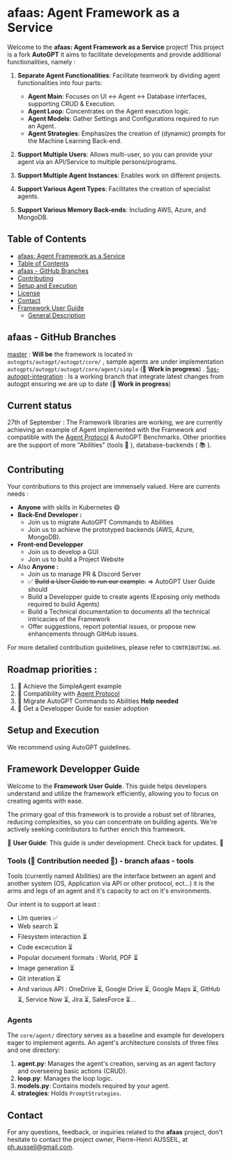 # afaas: Agent Framework as a Service

Welcome to the **afaas: Agent Framework as a Service** project! This project is a fork **AutoGPT** it aims to facilitate developments and provide additional functionalities, namely : 

1. **Separate Agent Functionalities**: Facilitate teamwork by dividing agent functionalities into four parts:
   - **Agent Main**: Focuses on UI ↔ Agent ↔ Database interfaces, supporting CRUD & Execution.
   - **Agent Loop**: Concentrates on the Agent execution logic.
   - **Agent Models**: Gather Settings and Configurations required to run an Agent. 
   - **Agent Strategies**: Emphasizes the creation of (dynamic) prompts for the Machine Learning Back-end.

2. **Support Multiple Users**: Allows multi-user, so you can provide your agent via an API/Service to multiple persons/programs.

3. **Support Multiple Agent Instances**: Enables work on different projects.

4. **Support Various Agent Types**: Facilitates the creation of specialist agents.

5. **Support Various Memory Back-ends**: Including AWS, Azure, and MongoDB.

<!--🚧 **Work in progress**: Please check the branch status for further information. 🚧-->

## Table of Contents

- [afaas: Agent Framework as a Service](#afaas-agent-framework-as-a-service)
- [Table of Contents](#table-of-contents)
- [afaas - GitHub Branches](#afaas---github-branches)
- [Contributing](#contributing)
- [Setup and Execution](#setup-and-execution)
- [License](#license)
- [Contact](#contact)
- [Framework User Guide](#framework-user-guide)
  - [General Description](#general-description)

## afaas - GitHub Branches

[master](https://github.com/ph-ausseil/Auto-GPT/tree/master) : **Will be** the framework is located in  `autogpts/autogpt/autogpt/core/`  , sample agents are under implementation `autogpts/autogpt/autogpt/core/agent/simple`  (🚧 **Work in progress**) .
[5as-autogpt-integration](https://github.com/ph-ausseil/Auto-GPT/tree/5as-autogpt-integration) : Is a working branch that integrate latest changes from autogpt ensuring we are up to date (🚧 **Work in progress**)

<!--

For historical reasons, the branches of this project have undergone general improvements towards the goals mentioned above. The future direction will be more streamlined.

The [5as-autogpt-integration](https://github.com/ph-ausseil/Auto-GPT/tree/5as-autogpt-integration) branch, although open-source, is not licensed under MIT. This branch integrates different libraries together, representing a significant leap in the project's evolution.

Key branches with their respective focuses:

- **[afaas-prompting](https://github.com/ph-ausseil/Auto-GPT/tree/afaas-prompting)**: Improvements in core prompting. Licensed under MIT.
- **[afaas-planning-model](https://github.com/ph-ausseil/Auto-GPT/tree/afaas-planning-model)**: Enhancements in core planning and modeling. Licensed under MIT.
- **[afaas-ability](https://github.com/ph-ausseil/Auto-GPT/tree/afaas-ability)**: Upgrades in core abilities. Licensed under MIT.

❗ **Warning**: Some branches may not be under the MIT License. I am actively working on license clarification and clean-up. If you have questions about a specific branch's license, please raise an issue with the branch name to inquire further.

Status Indicators:
✅ (U+2705) - OK, Completed, Success
❌ (U+274C) - Not OK, Error, Failed
⚠️ (U+26A0 U+FE0F) - Warning, Caution
🔄 (U+1F504) - Pending, In Progress, Refreshing
🔴 (U+1F534) - Stop, Critical Issue
🔵 (U+1F535) - Information, Note
⏳ (U+23F3) - Loading, Time Consuming Process
🚧 (U+1F6A7) - Under Construction, Work in Progress
Annotations:
ℹ️ (U+2139 U+FE0F) - Information
❗ (U+2757) - Important, Exclamation
❓ (U+2753) - Question, Help
📌 (U+1F4CC) - Pin, Important Note
🔍 (U+1F50D) - Search, Observe, Detail
💡 (U+1F4A1) - Idea, Tip, Suggestion
Feedback & Interaction:
👍 (U+1F44D) - Approve, Agree
👎 (U+1F44E) - Disapprove, Disagree
💬 (U+1F4AC) - Comment, Discussion
🌟 (U+1F31F) - Star, Favorite, Highlight
🔔 (U+1F514) - Notification, Alert
Navigation & Layout:
⬆️ (U+2B06 U+FE0F) - Up, Previous
⬇️ (U+2B07 U+FE0F) - Down, Next
➡️ (U+27A1 U+FE0F) - Right, Forward
⬅️ (U+2B05 U+FE0F) - Left, Back
🔝 (U+1F51D) - Top, Beginning
Miscellaneous:
📢 (U+1F4E2) - Announcement
🆕 (U+1F195) - New Feature or Addition
🛑 (U+1F6D1) - Stop, Halt
📆 (U+1F4C6) - Date, Schedule
📊 (U+1F4CA) - Statistics, Data
-->
## Current status

27th of September : 
The Framework libraries are working, we are currently achieving an example of Agent implemented with the Framework and compatible with the [Agent Protocol](https://github.com/AI-Engineers-Foundation/agent-protocol) & AutoGPT Benchmarks. Other priorities are the support of more "Abilities" (tools 🔧 ), database-backends ( 📚 ).

## Contributing

Your contributions to this project are immensely valued. Here are currents needs : 
- **Anyone** with skills in Kubernetes :smile:
- **Back-End Developer :**
  - Join us to migrate AutoGPT Commands to Abilities
  - Join us to achieve the prototyped backends (AWS, Azure, MongoDB).
- **Front-end Developper**
  - Join us to develop a GUI
  - Join us to build a Project Website 
- Also **Anyone :** 
  - Join us to manage PR & Discord Server
  - ✅ ~~Build a User Guide to run our example.~~ => AutoGPT User Guide should
  - Build a Developper guide to create agents (Exposing only methods required to build Agents)
  - Build a Technical documentation to documents all the technical intricacies of the Framework
  - Offer suggestions, report potential issues, or propose new enhancements through GitHub issues.

For more detailed contribution guidelines, please refer to `CONTRIBUTING.md`.

## Roadmap priorities : 
1. 🔄 Achieve the SimpleAgent example
2. 🔴 Compatibility with  [Agent Protocol](https://github.com/AI-Engineers-Foundation/agent-protocol) 
3. 🔴 Migrate AutoGPT Commands to Abilities **Help needed**
4. 🔴 Get a Developper Guide for easier adoption

## Setup and Execution

We recommend using AutoGPT guidelines.

## Framework Developper Guide

Welcome to the **Framework User Guide**. This guide helps developers understand and utilize the framework efficiently, allowing you to focus on creating agents with ease.

The primary goal of this framework is to provide a robust set of libraries, reducing complexities, so you can concentrate on building agents. We're actively seeking contributors to further enrich this framework.

🚧 **User Guide**: This guide is under development. Check back for updates. 🚧

### Tools (🌟 Contribution needed 🌟) - branch afaas - tools

Tools (currently named Abilities) are the interface between an agent and another system (OS, Application via API or other protocol, ect...) it is the arms and legs of an agent and it's capacity to act on it's environments. 

Our intent is to support at least : 
- Llm queries ✅ 
- Web search ⏳
- Filesystem interaction ⏳
- Code excecution ⏳
- Popular document formats : World,  PDF ⏳
- Image generation ⏳
- Git interation ⏳ 
- And various API : OneDrive ⏳, Google Drive ⏳, Google Maps ⏳, GitHub ⏳, Service Now ⏳, Jira ⏳, SalesForce ⏳... 

### Agents

The `core/agent/` directory serves as a baseline and example for developers eager to implement agents. An agent's architecture consists of three files and one directory:

1. **agent.py**: Manages the agent's creation, serving as an agent factory and overseeing basic actions (CRUD).
2. **loop.py**: Manages the loop logic.
3. **models.py**: Contains models required by your agent.
4. **strategies**: Holds `PromptStrategies`.



## Contact

For any questions, feedback, or inquiries related to the **afaas** project, don't hesitate to contact the project owner, Pierre-Henri AUSSEIL, at [ph.ausseil@gmail.com](mailto:ph.ausseil@gmail.com).
